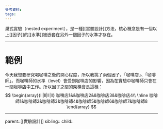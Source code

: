 ```yaml
---
參考資料:
tags:
---
```

巢式實驗（nested experiment），是一種[[實驗設計]]方法，核心概念是有一個以上[[因子]]的[[水準]]被嵌套在另外一個因子的水準才存在。
- - -
# 範例
今天我想要研究喝咖啡之後的開心程度，所以我挑了兩個因子，「咖啡店」、「咖啡師」。而咖啡師的水準（level）會受到咖啡店的影響，因為在實驗中咖啡師只會在一間咖啡店中工作。所以因子之間的架構會長這樣：
$$
\begin{array}{ll|ll|ll|ll}
咖啡店1&&咖啡店2&&咖啡店3&&咖啡店4\\
\hline
咖啡師1&咖啡師2&咖啡師3&咖啡師4&咖啡師5&咖啡師6&咖啡師7&咖啡師8
\end{array}
$$
- - -
parent::[[實驗設計]]
sibling::
child::